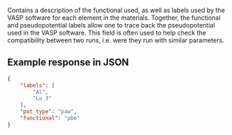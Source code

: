 Contains a description of the functional used, as well as labels used by the VASP software for each element in the materials. Together, the functional and pseudopotential labels allow one to trace back the pseudopotential used in the VASP software. This field is often used to help check the compatibility between two runs, i.e. were they run with similar parameters.











## Example response in JSON

```json
{
    "labels": [
        "Al", 
        "Lu_3"
    ], 
    "pot_type": "paw", 
    "functional": "pbe"
}
```

